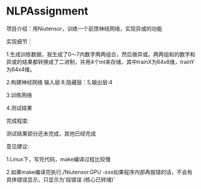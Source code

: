 # NLPAssignment

项目介绍：用Niutensor，训练一个前馈神经网络，实现异或的功能

实现细节：

1.生成训练数据，我生成了0～7内数字两两组合，然后做异或。两两组和的数字和异或的结果都转换成了二进制，并用4个int来存储，其中trainX为64x8维，trainY为64x4维。

2.构建神经网络 输入层:8,隐藏层：5,输出层:4

3.训练网络

4.测试结果

完成程度:

测试结果部分还未完成，其他已经完成


意见建议:

1.Linux下，写完代码，make编译过程比较慢

2.如果make编译完执行./Niutensor.GPU -xxx如果程序内部再报错的话，不会有具体错误显示，只显示为'段错误 (核心已转储)'
